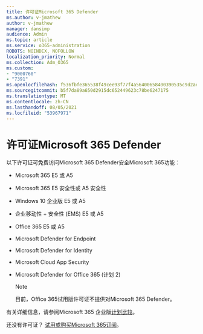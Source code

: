 ```yaml
---
title: 许可证Microsoft 365 Defender
ms.author: v-jmathew
author: v-jmathew
manager: dansimp
audience: Admin
ms.topic: article
ms.service: o365-administration
ROBOTS: NOINDEX, NOFOLLOW
localization_priority: Normal
ms.collection: Adm_O365
ms.custom:
- "9000760"
- "7391"
ms.openlocfilehash: f536fbfe365538f49cee93f77f4a56400658400390535c9d2ae142004b2c2274
ms.sourcegitcommit: b5f7da89a650d2915dc652449623c78be6247175
ms.translationtype: MT
ms.contentlocale: zh-CN
ms.lasthandoff: 08/05/2021
ms.locfileid: "53967971"
---
```

# <a name="licenses-for-microsoft-365-defender"></a>许可证Microsoft 365 Defender

以下许可证可免费访问Microsoft 365 Defender安全Microsoft 365功能：

- Microsoft 365 E5 或 A5
- Microsoft 365 E5 安全性或 A5 安全性
- Windows 10 企业版 E5 或 A5
- 企业移动性 + 安全性 (EMS) E5 或 A5
- Office 365 E5 或 A5
- Microsoft Defender for Endpoint
- Microsoft Defender for Identity
- Microsoft Cloud App Security
- Microsoft Defender for Office 365 (计划 2) 

    > [!NOTE]
    > 目前，Office 365试用版许可证不提供对Microsoft 365 Defender。

有关详细信息，请参阅Microsoft 365 企业版[计划比较](https://go.microsoft.com/fwlink/?linkid=2143458)。

还没有许可证？ [试用或购买Microsoft 365订阅](https://go.microsoft.com/fwlink/?linkid=2143625)。
